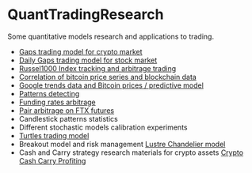 # QuantTradingResearch
Some quantitative models research and applications to trading.

- [Gaps trading model for crypto market](https://github.com/dmarienko/QuantTradingResearch/blob/master/models/1.%20Daily%20Gaps%20Research.ipynb)
- [Daily Gaps trading model for stock market](https://github.com/dmarienko/QuantTradingResearch/blob/master/models/1.1%20Daily%20Gaps%20trading%20on%20stock%20market.ipynb)
- [Russel1000 Index tracking and arbitrage trading](https://github.com/dmarienko/QuantTradingResearch/blob/master/models/2.%20Russel%20Index%20Tracking.ipynb)
- [Correlation of bitcoin price series and blockchain data](https://github.com/dmarienko/QuantTradingResearch/blob/master/models/3.1%20CryptCorrellations.ipynb)
- [Google trends data and Bitcoin prices / predictive model](https://github.com/dmarienko/QuantTradingResearch/blob/master/models/3.2%20CryptCorrellations.ipynb)
- [Patterns detecting](https://github.com/dmarienko/QuantTradingResearch/blob/master/models/4.0%20Patterns%20Identification.ipynb)
- [Funding rates arbitrage](https://github.com/dmarienko/QuantTradingResearch/blob/master/models/5.%20Funding%20rates%20EDA.ipynb)
- [Pair arbitrage on FTX futures](https://github.com/dmarienko/QuantTradingResearch/blob/master/models/statarb/1.%20Trading%20Model.ipynb)
- Candlestick patterns statistics
- Different stochastic models calibration experiments
- [Turtles trading model](https://github.com/dmarienko/cryptomomentum)
- Breakout model and risk management [Lustre Chandelier model](https://github.com/dmarienko/Lustre)
- Cash and Carry strategy research materials for crypto assets [Crypto Cash Carry Profiting](https://github.com/dmarienko/c3p)
